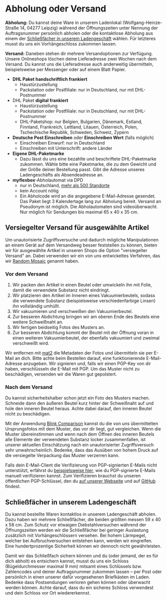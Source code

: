# Abholung oder Versand

**Abholung:** Du kannst deine Ware in unserem Ladenlokal (Wolfgang-Heinze-Straße 14, 04277 Leipzig) während der Öffnungszeiten unter Nennung der Auftragsnummer persönlich abholen oder die kontaktlose Abholung aus einem der <a href="#lockers">Schließfächer in unserem Ladengeschäft</a> wählen. Für letzteres musst du uns ein Vorhängeschloss zukommen lassen.

**Versand:** Daneben stehen dir mehrere Versandoptionen zur Verfügung. Unsere Onlineshops löschen deine Lieferadresse zwei Wochen nach dem Versand. Du kannst uns die Lieferadresse auch anderweitig übermitteln, beispielsweise per Messenger oder auf einem Blatt Papier.

* **DHL Paket handschriftlich frankiert**
  * Haustürzustellung
  * Packstation oder Postfiliale: nur in Deutschland, nur mit DHL-Postnummer
* DHL Paket **digital frankiert**
  * Haustürzustellung
  * Packstation oder Postfiliale: nur in Deutschland, nur mit DHL-Postnummer
  * DHL-Paketshop: nur Belgien, Bulgarien, Dänemark, Estland, Finnland, Frankreich, Lettland, Litauen, Österreich, Polen, Tschechische Republik, Schweden, Schweiz, Zypern
* **Deutsche Post Einschreiben** oder **Einschreiben Wert** (falls möglich)
  * Einschreiben Einwurf: nur in Deutschland
  * Einschreiben mit Unterschrift: andere Länder
* **Eigene DHL-Paketmarke**
  * Dazu lässt du uns eine bezahlte und beschriftete DHL-Paketmarke zukommen. Wähle bitte eine Paketmarke, die zu dem Gewicht und der Größe deiner Bestellung passt. Gibt die Adresse unseres Ladengeschäfts als Absendeadresse an.
* **myflexbox**-Abholautomat via DPD
  * nur in Deutschland, [mehr als 500 Standorte](https://www.myflexbox.com/de-de/#myflexboxfinder)
  * kein Account nötig
  * Ein Abholcode wird an die angegebene E-Mail-Adresse gesendet. Das Paket liegt 3 Kalendertage lang zur Abholung bereit. Versand an Pseudonym ist möglich. Die Abholautomaten sind videoüberwacht. Nur möglich für Sendungen bis maximal 65 x 40 x 35 cm.

<h2 id="sealed-shipping">Versiegelter Versand für ausgewählte Artikel</h2>

Um unautorisierte Zugriffsversuche und dadurch mögliche Manipulationen an einem Gerät auf dem Versandweg besser feststellen zu können, bieten wir für ausgewählte Artikel in unseren Shops die Option "versiegelter Versand" an. Dabei verwenden wir ein von uns entwickeltes Verfahren, das wir [Random Mosaic](https://dys2p.com/de/2021-12-tamper-evident-protection.html) genannt haben.

### Vor dem Versand

1. Wir packen den Artikel in einen Beutel oder umwickeln ihn mit Folie, damit die verwendete Substanz nicht eindringt.
2. Wir platzieren den Artikel im Inneren eines Vakuumierbeutels, sodass die verwendete Substanz (beispielsweise verschiedenfarbige Linsen) ihn vollständig umhüllt.
3. Wir vakuumieren und verschweißen den Vakuumierbeutel.
4. Zur besseren Abdichtung bringen wir am oberen Ende des Beutels eine weitere Schweißnaht an.
5. Wir fertigen beidseitig Fotos des Musters an.
6. Zur besseren Abdichtung kommt der Beutel mit der Öffnung voran in einen weiteren Vakuumierbeutel, der ebenfalls vakuumiert und zweimal verschweißt wird.

Wir entfernen mit [mat2](https://0xacab.org/jvoisin/mat2) die Metadaten der Fotos und übermitteln sie per E-Mail an dich. Bitte achte beim Bestellen darauf, eine funktionierende E-Mail-Adresse anzugeben. Wir signieren und, falls wir einen PGP-Key von dir haben, verschlüsseln die E-Mail mit PGP. Um das Muster nicht zu beschädigen, versenden wir die Waren gut gepolstert.

### Nach dem Versand

Du kannst sicherheitshalber schon jetzt ein Foto des Musters machen. Schneide dann den äußeren Beutel kurz hinter der Schweißnaht auf und hole den inneren Beutel heraus. Achte dabei darauf, den inneren Beutel nicht zu beschädigen.

Mit der Anwendung [Blink Comparison](https://github.com/proninyaroslav/blink-comparison) kannst du die von uns übermittelten Ursprungsfotos mit dem Muster, das vor dir liegt, gut vergleichen. Wenn die Muster übereinstimmen und wenn nach dem Öffnen des inneren Beutels alle Elemente der verwendeten Substanz locker zusammenfallen, ist unserer aktuellen Einschätzung nach ein unautorisierter Zugriffsversuch sehr unwahrscheinlich. Bedenke, dass das Ausüben von hohem Druck auf die versiegelte Verpackung das Muster verzerren kann.

Falls dein E-Mail-Client die Verifizierung von PGP-signierten E-Mails nicht unterstützt, erfährst du [beispielsweise hier](https://web.archive.org/web/20230227141306/https://rvnrstnsyh.dev/pgp_mime_signature_verification), wie du PGP-signierte E-Mails manuell verifizieren kannst. Zum Verifizieren brauchst du unseren öffentlichen PGP-Schlüssel, den du [auf unserer Webseite](https://dys2p.com/de/contact.html) und auf [GitHub](https://github.com/dys2p/websites/blob/main/proxysto.re/contact/de.md) findest.

<h2 id="lockers">Schließfächer in unserem Ladengeschäft</h2>

Du kannst bestellte Waren kontaktlos in unserem Ladengeschäft abholen. Dazu haben wir mehrere Schließfächer, die beiden größten messen 59 x 40 x 58 cm. Zum Schutz vor etwaigen Diebstahlversuchen während der Öffnungszeiten werden wir die Schließfächer bei geringer Auslastung zusätzlich mit Vorhängeschlössern versehen. Bei hohem Lärmpegel, welcher bei Aufbruchversuchen entstehen kann, werden wir eingreifen. Eine hundertprozentige Sicherheit können wir dennoch nicht gewährleisten.

Damit wir das Schließfach sichern können und du (oder jemand, der es für dich abholt) es entsichern kannst, musst du uns ein Schloss (Bügeldurchmesser maximal 9 mm) mitsamt eines Schlüssels bzw. Zahlencodes und deiner Auftragsnummer zukommen lassen – per Post oder persönlich in einen unserer dafür vorgesehenen Briefkästen im Laden. Bedenke dass Postsendungen verloren gehen können oder überwacht werden können. Achte darauf, dass du ein sicheres Schloss verwendest und dein Schloss vor Ort wiedererkennst.
